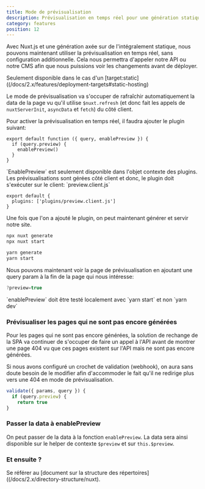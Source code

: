 ```yaml
---
title: Mode de prévisualisation
description: Prévisualisation en temps réel pour une génération statique avec le mode de prévisualisation
category: features
position: 12
---
```


Avec Nuxt.js et une génération axée sur de l'intégralement statique, nous pouvons maintenant utiliser la prévisualisation en temps réel, sans configuration additionnelle. Cela nous permettra d'appeler notre API ou notre CMS afin que nous puissions voir les changements avant de déployer.

<base-alert>Seulement disponible dans le cas d'un [target:static]((/docs/2.x/features/deployment-targets#static-hosting)</base-alert>

Le mode de prévisualisation va s'occuper de rafraîchir automatiquement la data de la page vu qu'il utilise `$nuxt.refresh` (et donc fait les appels de `nuxtServerInit`, `asyncData` et `fetch`) du côté client.

Pour activer la prévisualisation en temps réel, il faudra ajouter le plugin suivant:

```js{}[plugins/preview.client.js]
export default function ({ query, enablePreview }) {
  if (query.preview) {
    enablePreview()
  }
}
```

<base-alert>
`EnablePreview` est seulement disponible dans l'objet contexte des plugins. Les prévisualisations sont gérées côté client et donc, le plugin doit s'exécuter sur le client: `preview.client.js`
</base-alert>

```js{}[nuxt.config.js]
export default {
  plugins: ['plugins/preview.client.js']
}
```

Une fois que l'on a ajouté le plugin, on peut maintenant générer et servir notre site.

<code-group>
<code-block label="npx" active>

```bash
npx nuxt generate
npx nuxt start
```

</code-block>
<code-block label="Yarn" >

```bash
yarn generate
yarn start
```

  </code-block>
</code-group>

Nous pouvons maintenant voir la page de prévisualisation en ajoutant une query param à la fin de la page qui nous intéresse:

```js
?preview=true
```

<base-alert>
`enablePreview` doit être testé localement avec `yarn start` et non `yarn dev`
</base-alert>

### Prévisualiser les pages qui ne sont pas encore générées

Pour les pages qui ne sont pas encore générées, la solution de rechange de la SPA va continuer de s'occuper de faire un appel à l'API avant de montrer une page 404 vu que ces pages existent sur l'API mais ne sont pas encore générées.

Si nous avons configuré un crochet de validation (webhook), on aura sans doute besoin de le modifier afin d'accommoder le fait qu'il ne redirige plus vers une 404 en mode de prévisualisation.

```js
validate({ params, query }) {
  if (query.preview) {
    return true
}
```

### Passer la data à enablePreview

On peut passer de la data à la fonction `enablePreview`. La data sera ainsi disponible sur le helper de contexte `$preview` et sur `this.$preview`.

### Et ensuite ?

<base-alert type="next">

Se référer au [document sur la structure des répertoires]((/docs/2.x/directory-structure/nuxt).

</base-alert>
